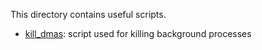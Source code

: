 This directory contains useful scripts.

- [kill_dmas](FlowMas/scripts/kill_dmas.sh): script used for killing background processes